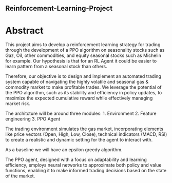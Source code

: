 ## Reinforcement-Learning-Project

# Abstract
This project aims to develop a reinforcement learning strategy for trading through the development of a PPO algorithm on seasonality stocks such as Gaz, Oil, other commodities, and equity seasonal stocks such as Michelin for example. Our hypothesis is that for an RL Agent it could be easier to learn pattern from a seasonal stock than others.

Therefore, our objective is to design and implement an automated trading system capable of navigating the highly volatile and seasonal gas & commodity market to make profitable trades. We leverage the potential of the PPO algorithm, such as its stability and efficiency in policy updates, to maximize the expected cumulative reward while effectively managing market risk.

The architcture will be around three modules: 1. Environment 2. Feature engineering 3. PPO Agent 

The trading environment simulates the gas market, incorporating elements like price vectors (Open, High, Low, Close), technical indicators (MACD, RSI)  to create a realistic and dynamic setting for the agent to interact with. 

As a baseline we will have an epsilon greedy algorithm. 

The PPO agent, designed with a focus on adaptability and learning efficiency, employs neural networks to approximate both policy and value functions, enabling it to make informed trading decisions based on the state of the market.



